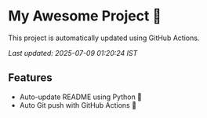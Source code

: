 # My Awesome Project 🚀

This project is automatically updated using GitHub Actions.

_Last updated: 2025-07-09 01:20:24 IST_

## Features
- Auto-update README using Python 🐍
- Auto Git push with GitHub Actions 🤖
